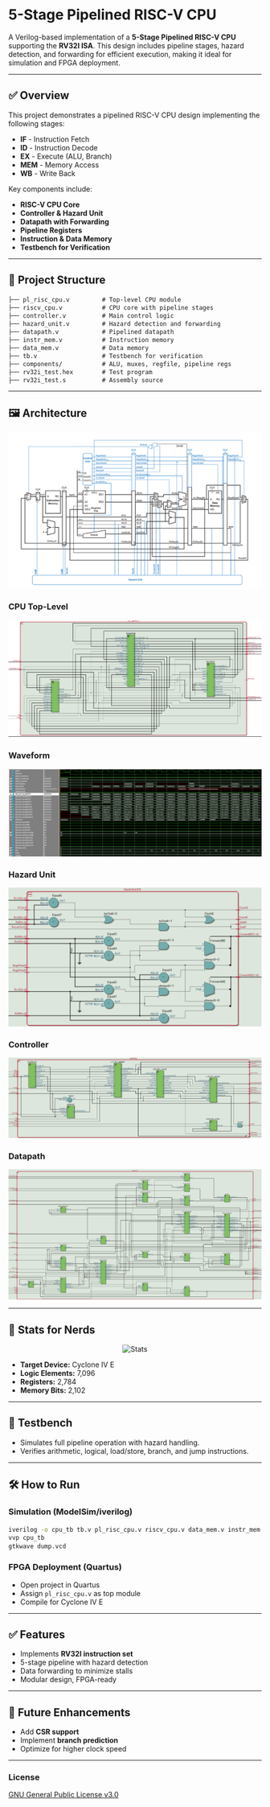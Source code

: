 # 5-Stage Pipelined RISC-V CPU

A Verilog-based implementation of a **5-Stage Pipelined RISC-V CPU** supporting the **RV32I ISA**. This design includes pipeline stages, hazard detection, and forwarding for efficient execution, making it ideal for simulation and FPGA deployment.

---

## ✅ **Overview**

This project demonstrates a pipelined RISC-V CPU design implementing the following stages:

* **IF** - Instruction Fetch
* **ID** - Instruction Decode
* **EX** - Execute (ALU, Branch)
* **MEM** - Memory Access
* **WB** - Write Back

Key components include:

* **RISC-V CPU Core**
* **Controller & Hazard Unit**
* **Datapath with Forwarding**
* **Pipeline Registers**
* **Instruction & Data Memory**
* **Testbench for Verification**

---

## 📂 **Project Structure**

```
├── pl_risc_cpu.v         # Top-level CPU module
├── riscv_cpu.v           # CPU core with pipeline stages
├── controller.v          # Main control logic
├── hazard_unit.v         # Hazard detection and forwarding
├── datapath.v            # Pipelined datapath
├── instr_mem.v           # Instruction memory
├── data_mem.v            # Data memory
├── tb.v                  # Testbench for verification
├── components/           # ALU, muxes, regfile, pipeline regs
├── rv32i_test.hex        # Test program
├── rv32i_test.s          # Assembly source
```

---

## 🖼 **Architecture**

![Architecture](images/architecture.png)

### **CPU Top-Level**

![CPU Block](images/rvcpu.png)

### **Waveform**

![Waveform](images/waveform.png)

### **Hazard Unit**

![Hazard Unit](images/hazard_unit.png)

### **Controller**

![Controller](images/controller.png)

### **Datapath**

![Datapath](images/datapath.png)

---

## 📸 **Stats for Nerds**

<p align="center">
  <img src="stats.png" alt="Stats" />
</p>

* **Target Device:** Cyclone IV E
* **Logic Elements:** 7,096
* **Registers:** 2,784
* **Memory Bits:** 2,102

---

## 🧪 **Testbench**

* Simulates full pipeline operation with hazard handling.
* Verifies arithmetic, logical, load/store, branch, and jump instructions.

---

## 🛠 **How to Run**

### Simulation (ModelSim/iverilog)

```bash
iverilog -o cpu_tb tb.v pl_risc_cpu.v riscv_cpu.v data_mem.v instr_mem.v components/*.v
vvp cpu_tb
gtkwave dump.vcd
```

### FPGA Deployment (Quartus)

* Open project in Quartus
* Assign `pl_risc_cpu.v` as top module
* Compile for Cyclone IV E

---

## ✅ **Features**

* Implements **RV32I instruction set**
* 5-stage pipeline with hazard detection
* Data forwarding to minimize stalls
* Modular design, FPGA-ready

---

## 🚀 **Future Enhancements**

* Add **CSR support**
* Implement **branch prediction**
* Optimize for higher clock speed

---

### **License**

[GNU General Public License v3.0](LICENSE)
